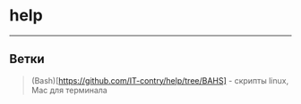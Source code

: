 # help


<hr>

## Ветки 

> (Bash)[https://github.com/IT-contry/help/tree/BAHS] - скрипты linux, Mac для терминала 
